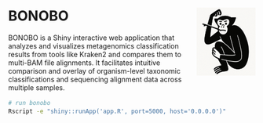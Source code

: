 # BONOBO <img src="www/bonobo.png" align="right" width=120 height=139 alt="" />

BONOBO is a Shiny interactive web application that analyzes and visualizes metagenomics classification results from tools like Kraken2 and compares them to multi-BAM file alignments. It facilitates intuitive comparison and overlay of organism-level taxonomic classifications and sequencing alignment data across multiple samples.
```bash
# run bonobo
Rscript -e "shiny::runApp('app.R', port=5000, host='0.0.0.0')"
```
